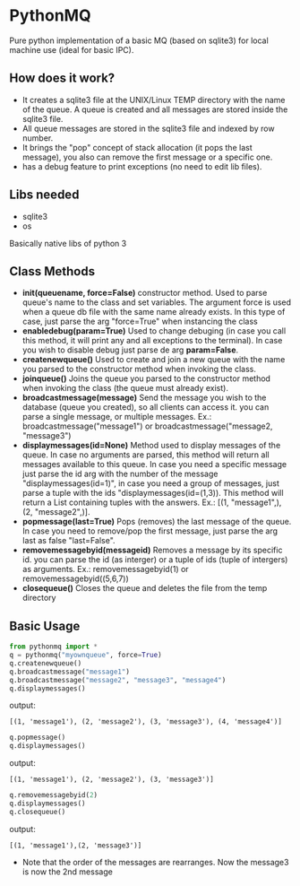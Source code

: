 # PythonMQ
Pure python implementation of a basic MQ (based on sqlite3) for local machine use (ideal for basic IPC).


## How does it work?
- It creates a sqlite3 file at the UNIX/Linux TEMP directory with the name of the queue. A queue is created and all messages are stored inside the sqlite3 file.
- All queue messages are stored in the sqlite3 file and indexed by row number.
- It brings the "pop" concept of stack allocation (it pops the last message), you also can remove the first message or a specific one.
- has a debug feature to print exceptions (no need to edit lib files).

## Libs needed
- sqlite3
- os

Basically native libs of python 3

## Class Methods
- **__init__(queuename, force=False)** constructor method. Used to parse queue's name to the class and set variables. The argument force is used when a queue db file with the same name already exists. In this type of case, just parse the arg "force=True" when instancing the class
- **enabledebug(param=True)** Used to change debuging (in case you call this method, it will print any and all exceptions to the terminal). In case you wish to disable debug just parse de arg **param=False**.
- **createnewqueue()** Used to create and join a new queue with the name you parsed to the constructor method when invoking the class.
- **joinqueue()** Joins the queue you parsed to the constructor method when invoking the class (the queue must already exist).
- **broadcastmessage(message)** Send the message you wish to the database (queue you created), so all clients can access it. you can parse a single message, or multiple messages. Ex.: broadcastmessage("message1") or broadcastmessage("message2, "message3")
- **displaymessages(id=None)** Method used to display messages of the queue. In case no arguments are parsed, this method will return all messages available to this queue. In case you need a specific message just parse the id arg with the number of the message "displaymessages(id=1)", in case you need a group of messages, just parse a tuple with the ids "displaymessages(id=(1,3)). This method will return a List containing tuples with the answers. Ex.: [(1, "message1",), (2, "message2",)].
- **popmessage(last=True)** Pops (removes) the last message of the queue. In case you need to remove/pop the first message, just parse the arg last as false "last=False".
- **removemessagebyid(messageid)** Removes a message by its specific id. you can parse the id (as interger) or a tuple of ids (tuple of intergers) as arguments. Ex.: removemessagebyid(1) or removemessagebyid((5,6,7))
- **closequeue()** Closes the queue and deletes the file from the temp directory

## Basic Usage
```python
from pythonmq import *
q = pythonmq("myownqueue", force=True)
q.createnewqueue()
q.broadcastmessage("message1")
q.broadcastmessage("message2", "message3", "message4")
q.displaymessages()
```
output:
```shell
[(1, 'message1'), (2, 'message2'), (3, 'message3'), (4, 'message4')]
```
```python
q.popmessage()
q.displaymessages()
```
output:
```shell
[(1, 'message1'), (2, 'message2'), (3, 'message3')]
```
```python
q.removemessagebyid(2)
q.displaymessages()
q.closequeue()
```
output:
```shell
[(1, 'message1'),(2, 'message3')]
```
- Note that the order of the messages are rearranges. Now the message3 is now the 2nd message